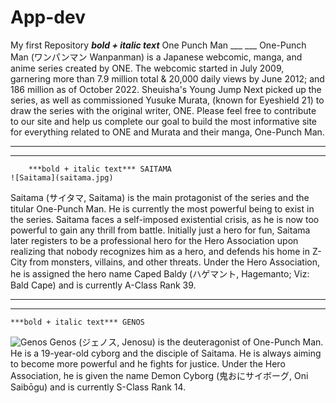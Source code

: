 # App-dev
My first Repository
		***bold + italic text*** One Punch Man
		___
		___
  One-Punch Man (ワンパンマン Wanpanman) is a Japanese webcomic, manga, and anime series created by ONE. The webcomic started in July 2009, garnering more than 7.9 million total & 20,000 daily views by June 2012; and 186 million as of October 2022. Sheuisha's Young Jump Next picked up the series, as well as commissioned Yusuke Murata, (known for Eyeshield 21) to draw the series with the original writer, ONE. Please feel free to contribute to our site and help us complete our goal to build the most informative site for everything related to ONE and Murata and their manga, One-Punch Man.
  ___
  ___
		***bold + italic text*** SAITAMA
	![Saitama](saitama.jpg)
Saitama (サイタマ, Saitama) is the main protagonist of the series and the titular One-Punch Man. He is currently the most powerful being to exist in the series. Saitama faces a self-imposed existential crisis, as he is now too powerful to gain any thrill from battle.
Initially just a hero for fun, Saitama later registers to be a professional hero for the Hero Association upon realizing that nobody recognizes him as a hero, and defends his home in Z-City from monsters, villains, and other threats. Under the Hero Association, he is assigned the hero name Caped Baldy (ハゲマント, Hagemanto; Viz: Bald Cape) and is currently A-Class Rank 39.
___
___
	***bold + italic text*** GENOS
![Genos](genos.jpg)
Genos (ジェノス, Jenosu) is the deuteragonist of One-Punch Man. He is a 19-year-old cyborg and the disciple of Saitama. He is always aiming to become more powerful and he fights for justice. Under the Hero Association, he is given the name Demon Cyborg (鬼おにサイボーグ, Oni Saibōgu) and is currently S-Class Rank 14.

